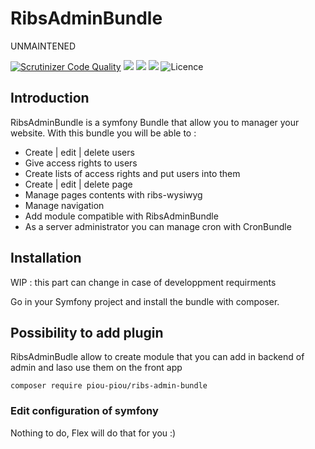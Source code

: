 # RibsAdminBundle

UNMAINTENED

[![Scrutinizer Code Quality](https://scrutinizer-ci.com/g/Piou-piou/RibsAdminBundle/badges/quality-score.png?b=master)](https://scrutinizer-ci.com/g/Piou-piou/RibsAdminBundle/?branch=master)
![](https://img.shields.io/david/Piou-piou/RibsAdminBundle.svg)
![](https://img.shields.io/david/dev/Piou-piou/RibsAdminBundle.svg)
[![](https://img.shields.io/packagist/v/piou-piou/ribs-admin-bundle.svg)](https://packagist.org/packages/piou-piou/ribs-admin-bundle)
![Licence](https://img.shields.io/github/license/Piou-piou/RibsAdminBundle.svg)

## Introduction

RibsAdminBundle is a symfony Bundle that allow you to manager your website. With
this bundle you will be able to : 
- Create | edit | delete users
- Give access rights to users
- Create lists of access rights and put users into them
- Create | edit | delete page 
- Manage pages contents with ribs-wysiwyg
- Manage navigation
- Add module compatible with RibsAdminBundle
- As a server administrator you can manage cron with CronBundle

## Installation

WIP : this part can change in case of developpment requirments

Go in your Symfony project and install the bundle with composer.

## Possibility to add plugin

RibsAdminBudle allow to create module that you can add in backend of admin and laso use them on the front app

```
composer require piou-piou/ribs-admin-bundle    
```

### Edit configuration of symfony

Nothing to do, Flex will do that for you :)
